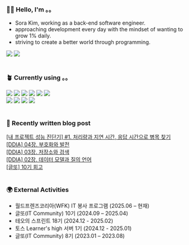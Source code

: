 <h3>👩🏻 Hello, I'm 。。</h3>
<ul>
 <li>Sora Kim, working as a back-end software engineer.</li>
 <li>approaching development every day with the mindset of wanting to grow 1% daily.</li>
 <li>striving to create a better world through programming.</li>
</ul>
<div>
 <a href="https://justsora.tistory.com/" target="_blank"><img src="https://img.shields.io/badge/Tistory-000000?style=for-the-badge&amp;logo=Tistory&amp;logoColor=white"></a> <a href="mailto:itsyoursora@gmail.com" target="_blank"><img src="https://img.shields.io/badge/Gmail-EA4335?style=for-the-badge&amp;logo=Gmail&amp;logoColor=white"></a>
</div>
<br>
<h3>🪴 Currently using 。。</h3>
<div>
 <img src="https://img.shields.io/badge/java-007396?style=for-the-badge&amp;logo=java&amp;logoColor=white"> <img src="https://img.shields.io/badge/spring-6DB33F?style=for-the-badge&amp;logo=spring&amp;logoColor=white"> <img src="https://img.shields.io/badge/springboot-6DB33F?style=for-the-badge&amp;logo=springboot&amp;logoColor=white"> <img src="https://img.shields.io/badge/php-777BB4?style=for-the-badge&amp;logo=php&amp;logoColor=white"> <img src="https://img.shields.io/badge/javascript-F7DF1E?style=for-the-badge&logo=javascript&logoColor=black"> <img src="https://img.shields.io/badge/vue.js-4FC08D?style=for-the-badge&amp;logo=vue.js&amp;logoColor=white">
 <br><img src="https://img.shields.io/badge/postgresql-4169E1?style=for-the-badge&amp;logo=postgresql&amp;logoColor=white"> <img src="https://img.shields.io/badge/mariaDB-003545?style=for-the-badge&amp;logo=mariaDB&amp;logoColor=white"> <img src="https://img.shields.io/badge/jOOQ-black?style=for-the-badge"> <img src="https://img.shields.io/badge/amazonaws-232F3E?style=for-the-badge&amp;logo=amazonaws&amp;logoColor=white"> 
 <br>
</div>
<br>
<h3>🐾 Recently written blog post</h3>
<div id="recent-posts">
 <a href="https://justsora.tistory.com/192">[내 프로젝트 성능 진단기] #1. 처리량과 지연 시간, 응답 시간으로 병목 찾기</a>
 <br><a href="https://justsora.tistory.com/191">[DDIA] 04장. 부호화와 발전</a>
 <br><a href="https://justsora.tistory.com/190">[DDIA] 03장. 저장소와 검색</a>
 <br><a href="https://justsora.tistory.com/189">[DDIA] 02장. 데이터 모델과 질의 언어</a>
 <br><a href="https://justsora.tistory.com/188">[글또] 10기 회고</a>
 <br>
</div>
<br>
<h3>🌍 External Activities</h3>
<div>
<ul>
 <li>월드프렌즈코리아(WFK) IT 봉사 프로그램 (2025.06 – 현재)</li>
 <li>글또(IT Community) 10기 (2024.09 – 2025.04)</li>
 <li>테오의 스프린트 18기 (2024.12 - 2025.02)</li>
 <li>토스 Learner's high 서버 1기 (2024.12 - 2025.01)</li>
 <li>글또(IT Community) 8기 (2023.01 – 2023.08)</li>
</ul>
</div>
